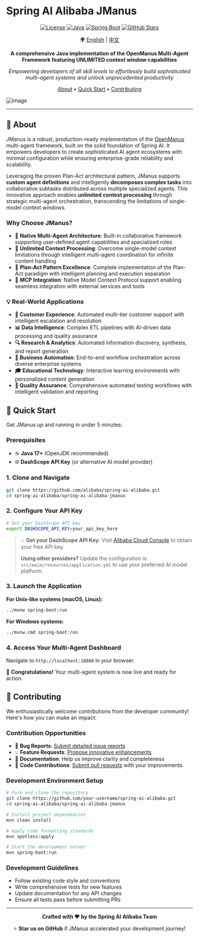 # Spring AI Alibaba JManus

<div align="center">

[![License](https://img.shields.io/badge/license-Apache%202-blue.svg)](LICENSE)
[![Java](https://img.shields.io/badge/Java-17+-orange.svg)](https://openjdk.java.net/)
[![Spring Boot](https://img.shields.io/badge/Spring%20Boot-3.x-green.svg)](https://spring.io/projects/spring-boot)
[![GitHub Stars](https://img.shields.io/github/stars/alibaba/spring-ai-alibaba.svg)](https://github.com/alibaba/spring-ai-alibaba/stargazers)

🌍 [English](./README.md) | [中文](./README-zh.md)

**A comprehensive Java implementation of the OpenManus Multi-Agent Framework featuring UNLIMITED context window capabilities**

*Empowering developers of all skill levels to effortlessly build sophisticated multi-agent systems and unlock unprecedented productivity*

[About](#-about) • [Quick Start](#-quick-start) • [Contributing](#-contributing)

</div>

![image](https://github.com/user-attachments/assets/30589a67-0267-43f5-8bf8-11935d55a1c7)

---

## 🎯 About

JManus is a robust, production-ready implementation of the [OpenManus](https://github.com/FoundationAgents/OpenManus) multi-agent framework, built on the solid foundation of Spring AI. It empowers developers to create sophisticated AI agent ecosystems with minimal configuration while ensuring enterprise-grade reliability and scalability. 

Leveraging the proven Plan-Act architectural pattern, JManus supports **custom agent definitions** and intelligently **decomposes complex tasks** into collaborative subtasks distributed across multiple specialized agents. This innovative approach enables **unlimited context processing** through strategic multi-agent orchestration, transcending the limitations of single-model context windows.

### Why Choose JManus?

- 🤖 **Native Multi-Agent Architecture**: Built-in collaborative framework supporting user-defined agent capabilities and specialized roles
- 🌊 **Unlimited Context Processing**: Overcome single-model context limitations through intelligent multi-agent coordination for infinite content handling
- 🎯 **Plan-Act Pattern Excellence**: Complete implementation of the Plan-Act paradigm with intelligent planning and execution separation
- 🔗 **MCP Integration**: Native Model Context Protocol support enabling seamless integration with external services and tools

### 💡 Real-World Applications

- **🤝 Customer Experience**: Automated multi-tier customer support with intelligent escalation and resolution
- **📊 Data Intelligence**: Complex ETL pipelines with AI-driven data processing and quality assurance
- **🔍 Research & Analytics**: Automated information discovery, synthesis, and report generation
- **💼 Business Automation**: End-to-end workflow orchestration across diverse enterprise systems
- **🎓 Educational Technology**: Interactive learning environments with personalized content generation
- **🧪 Quality Assurance**: Comprehensive automated testing workflows with intelligent validation and reporting

## 🚀 Quick Start

Get JManus up and running in under 5 minutes:

### Prerequisites

- ☕ **Java 17+** (OpenJDK recommended)
- 🌐 **DashScope API Key** (or alternative AI model provider)

### 1. Clone and Navigate

```bash
git clone https://github.com/alibaba/spring-ai-alibaba.git
cd spring-ai-alibaba/spring-ai-alibaba-jmanus
```

### 2. Configure Your API Key

```bash
# Set your DashScope API key
export DASHSCOPE_API_KEY=your_api_key_here
```

> 💡 **Get your DashScope API Key**: Visit [Alibaba Cloud Console](https://bailian.console.aliyun.com/?tab=model#/api-key) to obtain your free API key.
> 
> **Using other providers?** Update the configuration in `src/main/resources/application.yml` to use your preferred AI model platform.

### 3. Launch the Application

**For Unix-like systems (macOS, Linux):**
```bash
../mvnw spring-boot:run
```

**For Windows systems:**
```bash
../mvnw.cmd spring-boot:run
```

### 4. Access Your Multi-Agent Dashboard

Navigate to `http://localhost:18080` in your browser.

🎉 **Congratulations!** Your multi-agent system is now live and ready for action.

## 🤝 Contributing

We enthusiastically welcome contributions from the developer community! Here's how you can make an impact:

### Contribution Opportunities

- 🐛 **Bug Reports**: [Submit detailed issue reports](https://github.com/alibaba/spring-ai-alibaba/issues)
- 💡 **Feature Requests**: [Propose innovative enhancements](https://github.com/alibaba/spring-ai-alibaba/issues)
- 📝 **Documentation**: Help us improve clarity and completeness
- 🔧 **Code Contributions**: [Submit pull requests](https://github.com/alibaba/spring-ai-alibaba/pulls) with your improvements

### Development Environment Setup

```bash
# Fork and clone the repository
git clone https://github.com/your-username/spring-ai-alibaba.git
cd spring-ai-alibaba/spring-ai-alibaba-jmanus

# Install project dependencies
mvn clean install

# Apply code formatting standards
mvn spotless:apply

# Start the development server
mvn spring-boot:run
```

### Development Guidelines

- Follow existing code style and conventions
- Write comprehensive tests for new features
- Update documentation for any API changes
- Ensure all tests pass before submitting PRs

---

<div align="center">

**Crafted with ❤️ by the Spring AI Alibaba Team**

⭐ **Star us on GitHub** if JManus accelerated your development journey!

</div>
